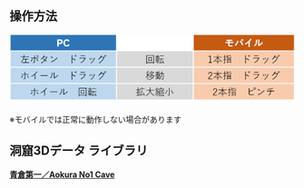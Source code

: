 
## 操作方法

![操作方法](howtouse.png) 

※モバイルでは正常に動作しない場合があります


## 洞窟3Dデータ ライブラリ

<a href = "https://cavemapper.github.io/CaveViewer/AokuraNo1/" >**青倉第一／Aokura No1 Cave**</a>